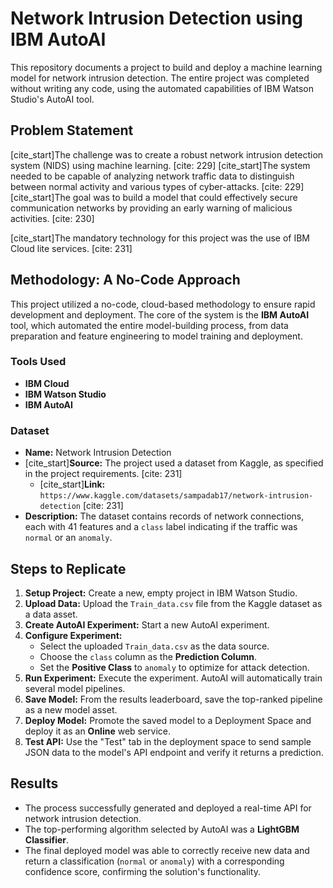 # Network Intrusion Detection using IBM AutoAI

This repository documents a project to build and deploy a machine learning model for network intrusion detection. The entire project was completed without writing any code, using the automated capabilities of IBM Watson Studio's AutoAI tool.

## Problem Statement

[cite_start]The challenge was to create a robust network intrusion detection system (NIDS) using machine learning. [cite: 229] [cite_start]The system needed to be capable of analyzing network traffic data to distinguish between normal activity and various types of cyber-attacks. [cite: 229] [cite_start]The goal was to build a model that could effectively secure communication networks by providing an early warning of malicious activities. [cite: 230]

[cite_start]The mandatory technology for this project was the use of IBM Cloud lite services. [cite: 231]

## Methodology: A No-Code Approach

This project utilized a no-code, cloud-based methodology to ensure rapid development and deployment. The core of the system is the **IBM AutoAI** tool, which automated the entire model-building process, from data preparation and feature engineering to model training and deployment.

### Tools Used

* **IBM Cloud**
* **IBM Watson Studio**
* **IBM AutoAI**

### Dataset

* **Name:** Network Intrusion Detection
* [cite_start]**Source:** The project used a dataset from Kaggle, as specified in the project requirements. [cite: 231]
    * [cite_start]**Link:** `https://www.kaggle.com/datasets/sampadab17/network-intrusion-detection` [cite: 231]
* **Description:** The dataset contains records of network connections, each with 41 features and a `class` label indicating if the traffic was `normal` or an `anomaly`.

## Steps to Replicate

1.  **Setup Project:** Create a new, empty project in IBM Watson Studio.
2.  **Upload Data:** Upload the `Train_data.csv` file from the Kaggle dataset as a data asset.
3.  **Create AutoAI Experiment:** Start a new AutoAI experiment.
4.  **Configure Experiment:**
    * Select the uploaded `Train_data.csv` as the data source.
    * Choose the `class` column as the **Prediction Column**.
    * Set the **Positive Class** to `anomaly` to optimize for attack detection.
5.  **Run Experiment:** Execute the experiment. AutoAI will automatically train several model pipelines.
6.  **Save Model:** From the results leaderboard, save the top-ranked pipeline as a new model asset.
7.  **Deploy Model:** Promote the saved model to a Deployment Space and deploy it as an **Online** web service.
8.  **Test API:** Use the "Test" tab in the deployment space to send sample JSON data to the model's API endpoint and verify it returns a prediction.

## Results

* The process successfully generated and deployed a real-time API for network intrusion detection.
* The top-performing algorithm selected by AutoAI was a **LightGBM Classifier**.
* The final deployed model was able to correctly receive new data and return a classification (`normal` or `anomaly`) with a corresponding confidence score, confirming the solution's functionality.
